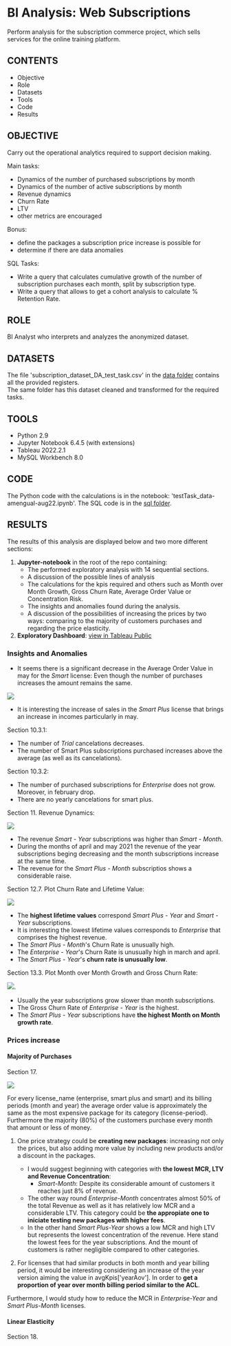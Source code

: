 # BI Analysis: Web Subscriptions
Perform analysis for the subscription commerce project, which sells services for the online training platform.


## CONTENTS

* Objective
* Role
* Datasets
* Tools
* Code
* Results


## OBJECTIVE
Carry out the operational analytics required to support decision making.  

Main tasks:
* Dynamics of the number of purchased subscriptions by month
* Dynamics of the number of active subscriptions by month
* Revenue dynamics
* Churn Rate
* LTV
* other metrics are encouraged

Bonus:
* define the packages a subscription price increase is possible for
* determine if there are data anomalies

SQL Tasks:
* Write a query that calculates cumulative growth of the number of subscription purchases each month, split by subscription type.
* Write a query that allows to get a cohort analysis to calculate % Retention Rate.


## ROLE
BI Analyst who interprets and analyzes the anonymized dataset.


## DATASETS

The file 'subscription_dataset_DA_test_task.csv' in the [data folder](https://github.com/aldamepi/BI-web-subscriptions/tree/master/data) contains all the provided registers.  
The same folder has this dataset cleaned and transformed for the required tasks.

## TOOLS
* Python 2.9
* Jupyter Notebook 6.4.5 (with extensions) 
* Tableau 2022.2.1
* MySQL Workbench 8.0


## CODE
The Python code with the calculations is in the notebook: 'testTask_data-amengual-aug22.ipynb'.
The SQL code is in the [sql folder](https://github.com/aldamepi/BI-web-subscriptions/tree/master/sql).



## RESULTS
The results of this analysis are displayed below and two more different sections:
1. __Jupyter-notebook__ in the root of the repo containing: 
    + The performed exploratory analysis with 14 sequential sections.
    + A discussion of the possible lines of analysis
    + The calculations for the kpis required and others such as Month over Month Growth, Gross Churn Rate, Average Order Value or Concentration Risk.
    + The insights and anomalies found during the analysis.
    + A discussion of the possibilities of increasing the prices by two ways: comparing to the majority of customers purchases and regarding the price elasticity.
2. __Exploratory Dashboard__: [view in Tableau Public](https://public.tableau.com/app/profile/alberto.mengual/viz/BIAnalysisWebSubscriptions/Dashboard1)

### Insights and Anomalies
* It seems there is a significant decrease in the Average Order Value in may for the _Smart_ license: Even though the number of purchases increases the amount remains the same.  

![](story/numberQuantityPurchases.png)  

* It is interesting the increase of sales in the _Smart Plus_ license that brings an increase in incomes particularly in may.

Section 10.3.1:
* The number of _Trial_ cancelations decreases.
* The number of Smart Plus subscriptions purchased increases above the average (as well as its cancelations).

Section 10.3.2:
* The number of purchased subscriptions for _Enterprise_ does not grow. Moreover, in february drop.
* There are no yearly cancelations for smart plus. 

Section 11. Revenue Dynamics:  

![](story/revenue.png)  

* The revenue _Smart - Year_ subscriptions was higher than _Smart - Month_.
* During the months of april and may 2021 the revenue of the year subscriptions beging decreasing and the month subscriptions increase at the same time.
* The revenue for the _Smart Plus - Month_ subscriptios shows a considerable raise.

Section 12.7. Plot Churn Rate and Lifetime Value:  

![](story/mcr+ltv.png)  

* The __highest lifetime values__ correspond _Smart Plus - Year_ and _Smart - Year_ subscriptions.
* It is interesting the lowest lifetime values corresponds to _Enterprise_  that comprises the highest revenue.
* The _Smart Plus - Month_'s Churn Rate is unusually high.   
* The _Enterprise - Year_'s Churn Rate is unusually high in march and april.  
* The _Smart Plus - Year_'s  __churn rate is unusually low__.   

Section 13.3. Plot Month over Month Growth and Gross Churn Rate:  

![](story/mom+gcr.png). 

* Usually the year subscriptions grow slower than month subscriptions.
* The Gross Churn Rate of _Enterprise - Year_ is the highest.
* The _Smart Plus - Year_ subscriptions have __the highest Month on Month growth rate__.

### Prices increase

#### Majority of Purchases
Section 17.  

![](story/cat_class.png)

For every license_name (enterprise, smart plus and smart) and its billing periods (month and year) the average order value is approximately the same as the most expensive package for its category (license-period). Furthermore the majority (80%) of the customers purchase every month that amount or less of money.

1. One price strategy could be __creating new packages__: increasing not only the prices, but also adding more value by including new products and/or a discount in the packages.
    + I would suggest beginning with categories with __the lowest MCR, LTV and Revenue Concentration__:
        + _Smart-Month_: Despite its considerable amount of customers it reaches just 8% of revenue.
    + The other way round _Enterprise-Month_ concentrates almost 50% of the total Revenue as well as it has relatively low MCR and a considerable LTV. This category could be __the appropiate one to iniciate testing new packages with higher fees__.
    + In the other hand _Smart Plus-Year_ shows a low MCR and high LTV but represents the lowest concentration of the revenue. Here stand the lowest fees for the year subscriptions. And the mount of customers is rather negligible compared to other categories.
  
2. For licenses that had similar products in both month and year billing period, it would be interesting considering an increase of the year version aiming the value in avgKpis['yearAov']. In order to __get a proportion of year over month billing period similar to the ACL__.

Furthermore, I would study how to reduce the MCR in _Enterprise-Year_ and _Smart Plus-Month_ licenses.  

#### Linear Elasticity
Section 18.





